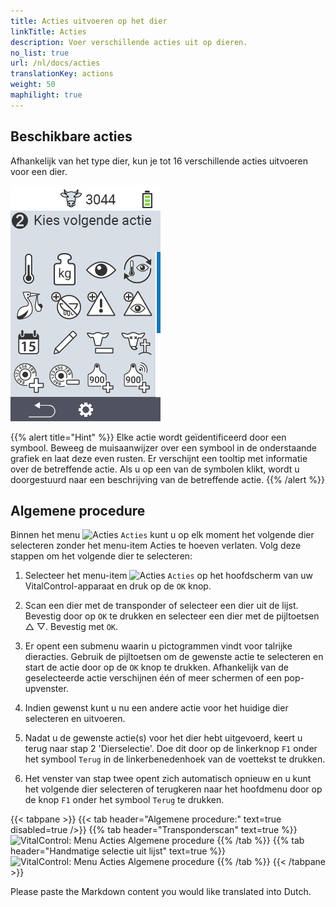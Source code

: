 ```yaml
---
title: Acties uitvoeren op het dier
linkTitle: Acties
description: Voer verschillende acties uit op dieren.
no_list: true
url: /nl/docs/acties
translationKey: actions
weight: 50
maphilight: true
---
```

## Beschikbare acties

Afhankelijk van het type dier, kun je tot 16 verschillende acties uitvoeren voor een dier.


<img src="images/menu2.png" alt="VitalControl Acties" title="Acties" usemap="#workmap" class="maphilight" />

<map name="workmap">
  <area shape="rect" coords="3,100,60,165" alt="Temperatuur" title="Meet koorts bij je dieren&#10;Muisklik: open documentatie" href="/nl/docs/acties/measure-temperature/">
  <area shape="rect" coords="60,100,118,165" alt="Weging" title="Registreer het gewicht van je dieren&#10;Muisklik: open documentatie" href="/nl/docs/acties/record-weight/">
  <area shape="rect" coords="118,100,174,165" alt="Beoordeling" title="Beoordeel je dieren&#10;Muisklik: open documentatie" href="/nl/docs/acties/rating/">
  <area shape="rect" coords="174,100,230,165" alt="Opeenvolgende acties" title="Toepassen en instellen van de actieketen&#10;Muisklik: open documentatie" href="/nl/docs/chain-of-actions/">
   <area shape="rect" coords="3,165,60,225" alt="Kalving" title="Registreer een kalving&#10;Muisklik: open documentatie" href="/nl/docs/acties/calving/">
   <area shape="rect" coords="60,165,120,225" alt="Droog zetten" title="Droog een koe af of voeg haar toe aan de lijst met verse koeien&#10;Muisklik: open documentatie" href="/nl/docs/acties/dry-off/">
   <area shape="rect" coords="120,165,175,225" alt="Alarm" title="Voeg dieren toe aan of verwijder ze van de alarmlijst&#10;Muisklik: open documentatie" href="/nl/docs/acties/alarm/">
   <area shape="rect" coords="175,165,230,225" alt="bekijken" title="Plaats dieren op de observatielijst of verwijder ze&#10;Muisklik: open documentatie" href="/nl/docs/acties/on-watch/">
   <area shape="rect" coords="3,225,60,280" alt="Dierhistorie" title="Bekijk de geschiedenis van een dier&#10;Muisklik: open documentatie" href="/nl/docs/acties/animal-history/">
   <area shape="rect" coords="60,225,120,280" alt="Veranderen" title="Bewerk gegevens van het geselecteerde dier&#10;Muisklik: open documentatie" href="/nl/docs/acties/edit/">
   <area shape="rect" coords="120,225,175,280" alt="Afmelden" title="Schrijf een dier uit&#10;Muisklik: open documentatie" href="/nl/docs/acties/unregister/">
   <area shape="rect" coords="175,225,230,280" alt="Animal loss" title="Registreer een verlies van een dier&#10;Muisklik: open documentatie" href="/nl/docs/acties/animal-loss/">
   <area shape="rect" coords="3,280,60,337" alt="Dier verloren" title="Wijs een transponder toe aan een dier&#10;Muisklik: open documentatie" href="/nl/docs/acties/link-transponder/">
   <area shape="rect" coords="55,280,120,337" alt="Transponder afnemen" title="Verwijder de transponderkoppeling van een dier&#10;Muisklik: open documentatie" href="/nl/docs/acties/unlink-transponder/">
   <area shape="rect" coords="120,280,175,337" alt="Link dier ID manueel" title="Wijs een nationaal dier-ID toe aan een dier dat geen nationaal dier-ID heeft&#10;Muisklik: open documentatie" href="/nl/docs/acties/koppel-dier-id/#link-dier-id">
   <area shape="rect" coords="175,280,230,337" alt="Link dier ID with scan" title="Wijs een nationaal dier-ID toe aan een dier dat geen nationaal dier-ID heeft&#10;Muisklik: open documentatie" href="/nl/docs/acties/koppel-dier-id/#link-dier-id-aan-elektronische-oormerkscan">

<area shape="rect" coords="100,340,140,375" alt="Instellingen" title="Roep de instellingen op&#10;Muisklik: naar de documentatie" href="/nl/docs/acties/setting/">

</map>

{{% alert title="Hint" %}}
Elke actie wordt geïdentificeerd door een symbool. Beweeg de muisaanwijzer over een symbool in de onderstaande grafiek en laat deze even rusten. Er verschijnt een tooltip met informatie over de betreffende actie. Als u op een van de symbolen klikt, wordt u doorgestuurd naar een beschrijving van de betreffende actie.
{{% /alert %}}

## Algemene procedure

Binnen het menu <img src="/icons/actions.svg" width="40" align="bottom" alt="Acties" /> `Acties` kunt u op elk moment het volgende dier selecteren zonder het menu-item Acties te hoeven verlaten. Volg deze stappen om het volgende dier te selecteren:

1. Selecteer het menu-item <img src="/icons/actions.svg" width="40" align="bottom" alt="Acties" /> `Acties` op het hoofdscherm van uw VitalControl-apparaat en druk op de `OK` knop.

2. Scan een dier met de transponder of selecteer een dier uit de lijst. Bevestig door op `OK` te drukken en selecteer een dier met de pijltoetsen △ ▽. Bevestig met `OK`.

3. Er opent een submenu waarin u pictogrammen vindt voor talrijke dieracties. Gebruik de pijltoetsen om de gewenste actie te selecteren en start de actie door op de `OK` knop te drukken. Afhankelijk van de geselecteerde actie verschijnen één of meer schermen of een pop-upvenster.

4. Indien gewenst kunt u nu een andere actie voor het huidige dier selecteren en uitvoeren.

5. Nadat u de gewenste actie(s) voor het dier hebt uitgevoerd, keert u terug naar stap 2 'Dierselectie'. Doe dit door op de linkerknop `F1` onder het symbool `Terug` in de linkerbenedenhoek van de voettekst te drukken.

6. Het venster van stap twee opent zich automatisch opnieuw en u kunt het volgende dier selecteren of terugkeren naar het hoofdmenu door op de knop `F1` onder het symbool `Terug` te drukken.

{{< tabpane >}}
{{< tab header="Algemene procedure:" text=true disabled=true />}}
{{% tab header="Transponderscan" text=true %}}
![VitalControl: Menu Acties Algemene procedure](images/next-animal-scan.png "Dieracties uitvoeren, selectie via scan")
{{% /tab %}}
{{% tab header="Handmatige selectie uit lijst" text=true %}}
![VitalControl: Menu Acties Algemene procedure](images/next-animal-manual-select.png "Dieracties uitvoeren, handmatige selectie")
{{% /tab %}}
{{< /tabpane >}}

Please paste the Markdown content you would like translated into Dutch.
